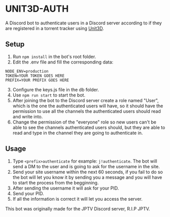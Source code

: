 # UNIT3D-AUTH

A Discord bot to authenticate users in a Discord server according to if they are registered in a torrent tracker using [Unit3D](https://github.com/HDInnovations/UNIT3D-Community-Edition).

## Setup

  1. Run `npm install` in the bot's root folder.
  2. Edit the .env file and fill the corresponding data:

    NODE_ENV=production
    TOKEN=YOUR TOKEN GOES HERE
    PREFIX=YOUR PREFIX GOES HERE

  3. Configure the keys.js file in the db folder.
  4. Use `npm run start` to start the bot.
  5. After joining the bot to the Discord server create a role named "User", which is the one the authenticated users will have, so it should have the permission to use all the channels the authenticated users should read and write into.
  6. Change the permission of the "everyone" role so new users can't be able to see the channels authenticated users should, but they are able to read and type in the channel they are going to authenticate in.

## Usage
 
 1. Type `<prefix>authenticate` for example: `j!authenticate`. The bot will send a DM to the user and is going to ask for the username in the site.
 2. Send your site username within the next 60 seconds, if you fail to do so the bot will let you know it by sending you a message and you will have to start the process from the begginning.
 3. After sending the username it will ask for your PID.
 4. Send your PID.
 5. If all the information is correct it will let you access the server.

This bot was originally made for the JPTV Discord server, R.I.P JPTV.
